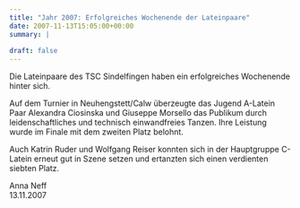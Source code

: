 ```yaml
---
title: "Jahr 2007: Erfolgreiches Wochenende der Lateinpaare"
date: 2007-11-13T15:05:00+00:00
summary: |
    
draft: false
---
```


Die Lateinpaare des TSC Sindelfingen haben ein erfolgreiches Wochenende hinter sich.

Auf dem Turnier in Neuhengstett/Calw überzeugte das Jugend A-Latein Paar Alexandra Ciosinska und Giuseppe Morsello das Publikum durch leidenschaftliches und technisch einwandfreies Tanzen. Ihre Leistung wurde im Finale mit dem zweiten Platz belohnt.

Auch Katrin Ruder und Wolfgang Reiser konnten sich in der Hauptgruppe C-Latein erneut gut in Szene setzen und ertanzten sich einen verdienten siebten Platz.

Anna Neff  
13.11.2007


